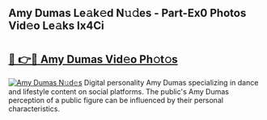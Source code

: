## Amy Dumas Le𝚊k𝚎d N𝚞𝚍es - Part-Ex0 Photos Vid𝚎o Le𝚊ks Ix4Ci

# <h2><a href="http://fbe50v.evod.top/?m=Amy+Dumas">🔗 👉🔴 Amy Dumas Vid𝚎o Ph𝚘t𝚘s</a></h2>

[![Amy Dumas N𝚞d𝚎s](https://i.imgur.com/8V9OHl7.gif)](http://fbe50v.evod.top/?m=Amy+Dumas)
Digital personality Amy Dumas specializing in dance and lifestyle content on social platforms. The public's Amy Dumas perception of a public figure can be influenced by their personal characteristics. 
